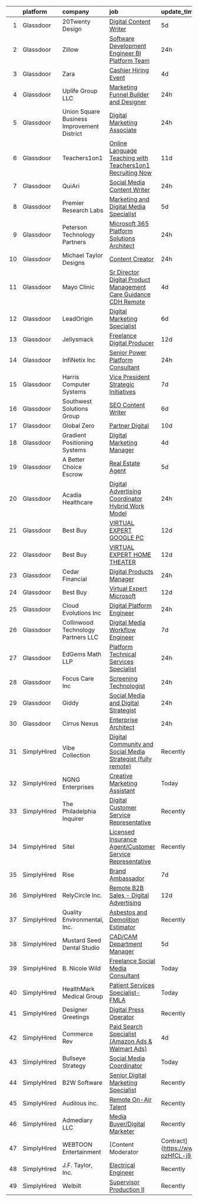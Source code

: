 

|    | platform    | company                                    | job                                                                                                                                                                                                                                                                                                                                                                                                                                                                                                                                                                                                                                                                                                                                                                                                                                                                                                                                                                                                                                                                                                                                                                                                                                                                                               | update_time   | location             |
|---:|:------------|:-------------------------------------------|:--------------------------------------------------------------------------------------------------------------------------------------------------------------------------------------------------------------------------------------------------------------------------------------------------------------------------------------------------------------------------------------------------------------------------------------------------------------------------------------------------------------------------------------------------------------------------------------------------------------------------------------------------------------------------------------------------------------------------------------------------------------------------------------------------------------------------------------------------------------------------------------------------------------------------------------------------------------------------------------------------------------------------------------------------------------------------------------------------------------------------------------------------------------------------------------------------------------------------------------------------------------------------------------------------|:--------------|:---------------------|
|  1 | Glassdoor   | 20Twenty Design                            | [Digital Content Writer](https://www.glassdoor.com/partner/jobListing.htm?pos=112&ao=1110586&s=58&guid=000001823949a655b9146e8c900dad52&src=GD_JOB_AD&t=SR&vt=w&ea=1&cs=1_902dc831&cb=1658818504958&jobListingId=1008017377189&cpc=E04C949A9101C6A2&jrtk=3-0-1g8skj9lcm6ph801-1g8skj9lq2ap0000-813b4cd8d5015abb--6NYlbfkN0DdLn5tXN_RiyJSiFodarGZFJKa8s6F6AK0THPBWp05MQAviCpm5lNz3MW63fDeOLJ8U8hXXAkt1ircXhGyDc37eKbw07Gpb3QsTMFNWHlA3yA9NtCaRo9uIVkZFStZ2hvTs_6Z178NAgW0WU133fc1MhABPOw4uy5INxUMyDC5a569Yb2kQxW1UGM_2lYra3u8sbItAv2w9F15oRS6a8mlFHxhn_axBQCrKgL512pyjgrsjr16W4tZmcDDKhvWkZivYGRbVYNKfRqflbBuGtttrDPiAwr6iOZZsSV8oRaHzOXPPaYzfMv4IYKIzEiOstE_nWQx6IqWxMize9AA_nNSbKV6CFdOxlyi64yAE5010TeotCfji6zv3yApmymZb2rx00y51_P7OZcH3Orb_IqZXcslBV41qvsapQ53TRBUrR8jdimfZ2YbcW2cUzYxSWGGnw46JnjFhGgh8-ZDmPewO2gYVPcrhY93ZptENflBdPVzkWuwRetjn0zA1h9qxtImvc__LUXJDQ%3D%3D)                                                                                                                                                                                                                                                                                                                                                                                                                     | 5d            | Saint Charles, IL    |
|  2 | Glassdoor   | Zillow                                     | [Software Development Engineer  BI Platform Team](https://www.glassdoor.com/partner/jobListing.htm?pos=116&ao=1110586&s=58&guid=000001823949a655b9146e8c900dad52&src=GD_JOB_AD&t=SR&vt=w&cs=1_cf9e7ecb&cb=1658818504959&jobListingId=1008029115943&cpc=4B86475FAF393599&jrtk=3-0-1g8skj9lcm6ph801-1g8skj9lq2ap0000-aa7839b48f9d97b2--6NYlbfkN0ANMurRYyPEXg08u6OamUd1Mvhk-zhFSGYIZgoJR86UvQ_x0FKK8TrZZD49G3rLjS8oTSIJilvjnagr9EGuCNC16KCbloh-W18fc3wc84qC4kdaq8Gx-nkRX1-6BFN_YR7N-NGn0ev6C_GUW5EYf2UlrdyN3vHrDpNleasLKbMlV3aRU_tDfDl35Fg7FVJnTTLkyl6AuX9Tyh0XsyTjBHhWF0-oVQ0anALeT6dAlhLuf_kQrNgROw_u14kkTKcg8wkxrVeYm2RkOef0lUM_dI6MhjSnA1xvNkZZXDNc1pWEHbrlwV409WDwu_8VCqUpN9LYBbxMNVbApg1RIYu6pwJXE25eH4n97vd9rj98YVD3wqlsiX0Yva_uVAXntCRcim1folCw3BChwY6wQqSqfBaaGrF55xjb4jy62xhttC6rWasx3ib9YnFZm08thsAg7DICsc4Ilu_jEes-IHQpJ1ybDXcjPCvrNQcXn86nZraG0tIKTJbtGRkhCwatL1BBgG6hRvaGrkfzyS0RzHSKllG3vhhCoIbLJ9RqJ6XoUQt2NKqXXCwCO6_tuFiXZO2lRCY4tVtpQflNRDNAU4tEdLuHO7VzdyOy7Iffc51JdjErM27ACzMlbKqvMJJwRuWdrk3AE3K9M-ZIeDHac3bntrpdixsp4tacLHGQ-OvyY_xBBkIMcPwnp0hE8evP63dgcg9T5dOc27UUJGNgcNDWrtiAw1g2wH8drYFKP0SVTc-3DghlBDRC60t4RuCDNQR1jT_35LooMQjxZLSTRJ5G2asgHDVKU8Gw9RwrVCyrdd4vTP5Pd8GbUsMA1bex0nBFmrVSj4OeRfhZBiZbhjmyOAB72P0cMq-8gEYLOWeET_trFMWg-uccjPQI5NSI7vZcOlpQtSAIIHFGuQ%3D%3D) | 24h           | Remote               |
|  3 | Glassdoor   | Zara                                       | [Cashier Hiring Event](https://www.glassdoor.com/partner/jobListing.htm?pos=128&ao=1110586&s=58&guid=000001823949a655b9146e8c900dad52&src=GD_JOB_AD&t=SR&vt=w&cs=1_fa77b7a4&cb=1658818504960&jobListingId=1008021174600&cpc=9214EBE9D90A538C&jrtk=3-0-1g8skj9lcm6ph801-1g8skj9lq2ap0000-35c2dbec2b3843db--6NYlbfkN0Btxs39KmTzjw_u_hUXcyTcLpNeUj18C2Nw5A7DCW0FWIDIpjSAJG27ELlWAPmByA5hda6Io-tiKSQJbQIUNeR7q3xhiZX_p6rVJx5vYHvB0MjQWN8UUkW0VMPNz59MM1JPBs_O__N856fyr_7QkR2j5RZkI_5eO526iTyQw_XSVLHVEPT1xLsluGWGdDRC8gUwo9vpfIgXwf0V46BH0oL7z6ra6feQ8IuOSS1QXnSpUtyYtxsq8zM9PdilYCudElQBeBwq1iaGZM6l8XfdafIfF3z5beptjkQv5FNI1PAKVsit4ZDjDSYzIuMDoWaydZ6hWaAItMvlmUqq34hPTY26MX-cVJ8NCzzKXi8y8y9O87K74mnB79L5QxL-STELHsKkbI8HqvJ4Jih8CZwBY9AW58XbrxCc04XFbmoRhng9AnnJseZPDKGRf9DJ1dfQvkos4wHf8Wx7k1M7jxqEYNDP3PqSInz733uc4KIceNPWazuKrksZgimVMv1gTzGwS3ZiJS70F5m_G3m6tl6UC5Xw2FJz110f1cdWmFr2QeeCJCdwxuIgRmPkkWuWPKTfLiX4jq5BOWns9RM_VdRfkQ2lIdNSeF8JxaICaOEAjLnTqdCh8-m99Hxu7_mPZfJZ35aQFfwhZR_6i6dnIj5MAMkmXwoemeX0Jjgqjyo5XIqJky4IByB6ZU3X2D4caKBlb-x2fLJP4LYubgOuF6uqpGnAql5eg1PnJmJp5wLeTx_I_8pv920pMreS)                                                                                                                                                                                        | 4d            | La Vergne, TN        |
|  4 | Glassdoor   | Uplife Group LLC                           | [Marketing Funnel Builder and Designer](https://www.glassdoor.com/partner/jobListing.htm?pos=103&ao=1110586&s=58&guid=000001823949a655b9146e8c900dad52&src=GD_JOB_AD&t=SR&vt=w&ea=1&cs=1_a2adc53a&cb=1658818504956&jobListingId=1008028577820&cpc=9E3121F390AE2874&jrtk=3-0-1g8skj9lcm6ph801-1g8skj9lq2ap0000-b0c35f19d9287749--6NYlbfkN0CbWiovo_cOBnk1QnqtJK8YMJcl1Dg5L2y3DqYknVBi0g4YnzB2WrbVFgRptwQh3AkY2RlSs44rzxPYHPQBLBxuEA5C9EpQknReQA8nFZljfsWCARHSTDeuR2j6YkRdkPAwKewltfXC4--0C4khm9G1QfQCQUvTk_Ti6u6RZkgYPc60Palw_lG3E6p9CiRctIZBFrpfXQSWy61PBObu3ZEc3kkmoKTQOR_fwIDPp0LQri_ZVvvPM33fHxSKhfNmP7GfHOl9KLhcpreqyPdPQg1n6wuLsvh_Dc0bGQ5kYzE9qPx0Wdc-X8o5s3oEBrtfcG0nTRbuYSR-jFjqNSRuUC0epOH8j_ISRR1xXMj8AwzBgRYVKqBASlAaYGqbNyevP6HZjXFok70WC6_1yovpcwLj74EhbIF7a_Y7SXulCdh_No4g1Uh64SrcRGU75gZcbyU7I7_PLfM5D4HHCkrrf85FbaemRAgZ00r5BqZGaUAoHPI6kOHR1A6C6qKthX2N67WYbhKoiLDddQ%3D%3D)                                                                                                                                                                                                                                                                                                                                                                                                      | 24h           | Remote               |
|  5 | Glassdoor   | Union Square Business Improvement District | [Digital Marketing Associate](https://www.glassdoor.com/partner/jobListing.htm?pos=117&ao=1110586&s=58&guid=000001823949a655b9146e8c900dad52&src=GD_JOB_AD&t=SR&vt=w&ea=1&cs=1_a0b83b84&cb=1658818504959&jobListingId=1008028714158&cpc=4050D81B60456B41&jrtk=3-0-1g8skj9lcm6ph801-1g8skj9lq2ap0000-da4b6dc286c4a948--6NYlbfkN0D0ZqxdZg2TwcIemQ4yr89eGinLCR7bn2QHXosobzuZIHndTq0DHpIGy8S2pTtPaX_rgQ0qv1ckFXSW1hil1A3lHaRNiXmXWUdKnqWmHA9BWVnuQwNOfKJEwbxkocS13pDSNCmHXVkRGkkPnqJMg75GHnPpirvYNS598M0PX-8wYszDVrr6AhWDwskoPdzgfwBdmxZ_BpNQGzmLyBS4BkHnymo_-OgRyFyoMEsafA9_4OUXzihER52vc96RUu06f-i_wGHpRn5UclfGVMCOZDyBNZlq-PtTuw6ZdnhZ8vfFSoK5mvJ5kXcXSvUFSIMrarCfem6d1qxaSVZIKLUK7ZG_rKotSDwNhY2McGRK74GZ444d_0Zz-c0SwUh00TkbMMtFYUjqKHCoE_KyQjpXq9oS7ZROB5XK7MLuJRqPTzeUD_SCCzKx4K4Ys0edL_2aexebzzfFdGUmN4SUQCaZOuVOH5Sq_vGMAsW9ECKdb0HXFjETbJSRcbb_Ofu7w7NRsNWlB8vMpC4ITg%3D%3D)                                                                                                                                                                                                                                                                                                                                                                                                                | 24h           | San Francisco, CA    |
|  6 | Glassdoor   | Teachers1on1                               | [Online Language Teaching with Teachers1on1    Recruiting Now](https://www.glassdoor.com/partner/jobListing.htm?pos=113&ao=1110586&s=58&guid=000001823949a655b9146e8c900dad52&src=GD_JOB_AD&t=SR&vt=w&ea=1&cs=1_d3a2a258&cb=1658818504958&jobListingId=1008005196702&cpc=6FC5BA77C9A4CD78&jrtk=3-0-1g8skj9lcm6ph801-1g8skj9lq2ap0000-9d691975898bdfa0--6NYlbfkN0Cp54voNQY1hmcvSFMEtEDASbG_gHrsI0NepZ1dbTooYWyA3t8O-rdgQt0OoJQ7TUah-sXCEYL4CKjXacU6cMxJmachImMaODBYs6FZpNvghkwdwx_SUN2YqGjyAZAj2_5OsmjlMc-biV_T5CUf3c5xLc4bAA3qAH1Sq6mqe-kjEV4iQzfhW9TNRuDp5yZfAkZw2LhDk-9_Q_vzuL05Y9hsms_eUIv-IlbZwsioY240vFRPLKaygbRdmkQeJKUybBnKukk8VqOQv6-2JzxggjhV4ZU-5m2_TMRiV3XdmvJYGl_sZSe_s1IhmMdYzyRS7A45mojS-mkX5zaXdxCxFXvvWcWNlTDLpREyiVCpGRvkVmgK0xII6yzmWZx8nZ220UZ7WhvxEWbpo7_dyEfv2GXCgsRK0Jhr3YpmpEbuoJQk1Owief6xrOi8UcSoJBFol4Vn8b1g_bCPIwzn9XCifNNrhzfTsrrG72ZiSryL1kcUUkX9n2qJKoRdb0pQZg_Gp9UIVpGkj3Kn7M3NdPlPZrRqLxcf4xgiGrHIeEMSHPyxkQ%3D%3D)                                                                                                                                                                                                                                                                                                                                               | 11d           | Remote               |
|  7 | Glassdoor   | QuiAri                                     | [Social Media   Content Writer](https://www.glassdoor.com/partner/jobListing.htm?pos=122&ao=1110586&s=58&guid=000001823949a655b9146e8c900dad52&src=GD_JOB_AD&t=SR&vt=w&ea=1&cs=1_9c0e3fc1&cb=1658818504960&jobListingId=1008027961762&cpc=7E69D0A57279CD4B&jrtk=3-0-1g8skj9lcm6ph801-1g8skj9lq2ap0000-c39503fdb27009fb--6NYlbfkN0DsBOlmEAMqZtav1V1WKZO3RUElpafjggtWvxyDQ3xFSifppBEtoJtmLDU07vkJ45DeiTE0bUdPLYYZFgM4zVG8nWE0p8ud43ujL0GhQqaeRpNUwP3kJ2euJod703P6bMclv5asbKzcJ693xQ-PGaMHMDxTLWyNrRY8qDwIAedviQEfimdGuEcLykEk5HLEjgApxR9wbiNyPmiqZnyyzjctbhovpNr9VOF92TY_BSugB0cgJX-GfF-d76AeEf5ef7gVkGycRYsHp_fKVsb7XJZ4ZFYrYZk0GCxnN-bNwbC6q2HxBgq1_j2zLhBzbiCUVtPgrz4C1tpf3cJkgMl8qOZMAzfLG-Kok4n7mGCY3yk-9ymemk0YubafroZ4ZCi7yKg42zOMn6o1e3jthsQcm1EMvZHrYHStr6OmTg1USRYjjS5MXwxOphXvvVr09HXpLFz_qz8Q8RfUsQhon5i5houEV5fHfNYLDd41jFYJ2UdnS8nmhB9FBB6srXpyRMWGs1VTm4cj4ShiAg%3D%3D)                                                                                                                                                                                                                                                                                                                                                                                                              | 24h           | Brandon, FL          |
|  8 | Glassdoor   | Premier Research Labs                      | [Marketing and Digital Media Specialist](https://www.glassdoor.com/partner/jobListing.htm?pos=106&ao=1110586&s=58&guid=000001823949a655b9146e8c900dad52&src=GD_JOB_AD&t=SR&vt=w&cs=1_31a2baed&cb=1658818504956&jobListingId=1008017460599&cpc=214153447B1391FC&jrtk=3-0-1g8skj9lcm6ph801-1g8skj9lq2ap0000-2e9b4b221dcae9de--6NYlbfkN0D8xGH_UxYqVAmqCTtO4umaWVpHqxlCI3ORUIuPXpUIiCMVsrA0Jb0KeZnmWsQY4-8K-obYDKceSdkcUGlyQb4gOR6cxpyt_adQVqr2HjgVIIHs9pXIO3UQU0TspRKXMG5L0lcT_O-VYImYG4qdGpzGljP0yaB12v1mlVfHfYMRus9yG-CSZZLz8ZXcjKmEHu8QAA-Xa_EuYcK9VhsomBHx3mNvsCgY69eaCRfDQicmwNlr_REYGCRXic4HlSquv1VsX8TKCPFlxmZj9xPKdG-XoRV_0atLAQAdH8t7KrJ1yfO2di5DFAUiKRwYx1cCrT_d8ulGa_vIxQ_0nJKO9mOFheTyb0hUdguCI_wiLnflJPKdLEA1WLYC3mh1bB2dP0Sg7VI4pt4SytaGsjgJdSBmp0ZRLGgv0TCOb3c-6yfhBWRw31dhkQQ6pKjBqTUpeqabYclE29yCudu6FGYvZ3HW)                                                                                                                                                                                                                                                                                                                                                                                                                                                                      | 5d            | Austin, TX           |
|  9 | Glassdoor   | Peterson Technology Partners               | [Microsoft 365 Platform Solutions Architect](https://www.glassdoor.com/partner/jobListing.htm?pos=109&ao=1110586&s=58&guid=000001823949a655b9146e8c900dad52&src=GD_JOB_AD&t=SR&vt=w&ea=1&cs=1_e52ecd66&cb=1658818504957&jobListingId=1008028376696&cpc=A7B4A44948C4CC92&jrtk=3-0-1g8skj9lcm6ph801-1g8skj9lq2ap0000-387f3db2a4c4e56e--6NYlbfkN0AgtsfPTMZ7iDcp1X4T-0K4CYWuscf9rvuaH0n-fMkMyKnr7WxHRcz12wTe7OJE2CP9b_NdujnIi4nmbi9a_QjZqElA-vFXnl_c4GuBH7aCtkUQJUNtY4LWY2JNEwz4NPduswHLksMz6443vvTsF9JzKDJ_NkJ0cu0_Q4A2QXTFsSsARsnnDaYt9ctHFQDhlaTAohkD1qva6BJbW8-35wqWCM5OiwbW9sQmhWmlHe0K7I_2oScgU6_zEsHxas2x6XYVyLP1fjWeK0eRCrDwWakYcH9XTu9PF9kI5h9zfOQ8G1CC1Q7wCXKadH4vZE_wyS_fprhmFPaAYARnqUFoQL_RIrIZ2HI79SNXWa63VzLEh6z8yUpre_OYUp9ucnvVtX3drAbMMXQjIuNwYMf-GMJD4BBOfvfJeqBTlmWhgsZ-yD9HwGjGdzeuhHI_YZcNt_AWkPzS67qELUIzYHQe4ejr7_16uEqFykTGFGIsBmMF5tAQ0jwrh7QXNPk0mx7CW2QugaXG167zUSMKFSkAEBuZTAjlQgvHzYI%3D)                                                                                                                                                                                                                                                                                                                                                                               | 24h           | Chicago, IL          |
| 10 | Glassdoor   | Michael Taylor Designs                     | [Content Creator](https://www.glassdoor.com/partner/jobListing.htm?pos=123&ao=1110586&s=58&guid=000001823949a655b9146e8c900dad52&src=GD_JOB_AD&t=SR&vt=w&ea=1&cs=1_23bc9ed7&cb=1658818504960&jobListingId=1008028914915&cpc=BA15C3E50D27FFE8&jrtk=3-0-1g8skj9lcm6ph801-1g8skj9lq2ap0000-dbab895dd1b5368f--6NYlbfkN0DzaDHVbxJ-LJZej0v9fk4K-FwNocoxjQ_zxp68kPBvcgR9UG8IK_m_FmDPIzmMElobI5a-FGpEErBVfne9EvItPZ7V6vGYvxlFeaYYPQZmpzoYTogSYdn7sog2wc-JTHFrwtJvJJ9ZghEWHI1DV_4jh3pYO44NUbJi3mRCtJBE4eNemVxvtdGG8mVg8tinA3X2OHNTt28ZCQPh8MEdKlXTZ1kNojY3xbKN7Th114wU32vXXUBC2V54yxUGFjxaxlY-F_COKtKvFluYdkgYjItWvYs6FkDnQ7yPXTIBAhn5GYxT9yTSenV-vxQbmepCvtenNIR6fj4K0nn9dt31vgjySgUdsqy2uwni7_izbwR-qfQ8nZc0IdKCzSaA0H7meebbO2qrHGu8o1JcrX2m-vPuh3JqRyb_oh0d4ns02jv0fyz2ogoENpw6B_AfdreeqWlR-bQ4TXkBW8xIib1eO7GlrN-Xthcj4d54OCw_qk8hzrdy7qYm5VhUBvjgdjFfEYs%3D)                                                                                                                                                                                                                                                                                                                                                                                                                                          | 24h           | Paramount, CA        |
| 11 | Glassdoor   | Mayo Clinic                                | [Sr  Director   Digital Product Management   Care Guidance  CDH  Remote](https://www.glassdoor.com/partner/jobListing.htm?pos=118&ao=1110586&s=58&guid=000001823949a655b9146e8c900dad52&src=GD_JOB_AD&t=SR&vt=w&cs=1_679920d1&cb=1658818504959&jobListingId=1008020999905&cpc=8AC01DCC8FF2DC38&jrtk=3-0-1g8skj9lcm6ph801-1g8skj9lq2ap0000-7d4c8903ef116e3a--6NYlbfkN0DAEceP-M7Shj5_gfKRzkCBllP1lnjH5WM5gyIsLK1tG5I7LeeaiVBc2NmkugE2pFBdaow8HVQQiXHxvs3_KPw35-jivaEvKTNPDEJw770GeWVD4MKpWF7DjxT2-SePiZqZ8ZdUBJzyLan17vFk14Q9TrtirlCTTgtn8kTVAZQJeCdjjrIgMINZwIPoIZhLzsCixX9ojaYY31GRCqs8_3TNxHtc7FiWc-Hi2dGP_g1x6D6pNz4qR7uOAmY0JKkA-kErn2CPUp2A0ujPt95BENQptwj-GttwMlDZTHIGZmWxrsSDIBwAHcRayH1bBhbDal1HHPdYEpYhCv2FWwNZ3Q7olngNDIopmhTnNgb71H4x2GkVGuljIkvFJI2aR2EkenbxQPOaiKaNA5dDWO3wNiSdW89JZ5O8Xwx1f4W4wEpzpOFNyTKs9W6WNGzNl7Uw85Q%3D)                                                                                                                                                                                                                                                                                                                                                                                                                                                        | 4d            | Rochester, MN        |
| 12 | Glassdoor   | LeadOrigin                                 | [Digital Marketing Specialist](https://www.glassdoor.com/partner/jobListing.htm?pos=107&ao=1110586&s=58&guid=000001823949a655b9146e8c900dad52&src=GD_JOB_AD&t=SR&vt=w&ea=1&cs=1_2b7d3c6c&cb=1658818504957&jobListingId=1008015137741&cpc=EE7F0D06914A6BE7&jrtk=3-0-1g8skj9lcm6ph801-1g8skj9lq2ap0000-3ff9889647e8b9c2--6NYlbfkN0BTT1lo8Jwdy_hu5PBsWOg-OgEs4ry3bvHurgSPaoaOHMrQ5kC19dgYzVgNVd0j9Uph76krgt0Jbb8cIBZ9sJEzGII5NVollOg4nZ4ZI2QpRgl7XEjqUH7AM57feQmtEPTICaVg8zUMDwz0cRONfNOlk6HPUh0uJB-Sf8rZYOBE72u-Q3DdMpK1KgI6ZoCRcmGaNfHbZ9q-iJvL8Rr4Tb4Wuo9zWLQyTJIHEghjls85j9B_8YyxiOvxWdFLxCJ4B6xgrNzVhDiEWjRpgWIN_CwYfhHIWndnEWJGiBvd4U9wq4mlGnXNhcL2OUDDrou-aoju_ZqWa49tWhtjK5T7exDMfXQfV1k25mXczt3auCjiRg5K_gyuleVjvfbgAFZdqBBEFk0tV9wfI-GcMMBjMG-PwgUKnXYAJ65v7NgrvTz0JEwmZNRVa3HwlQ8FuBnCQDwjcVbginneqAoTC7kKgm860WRUhWvmAfEIh3eXXjRVR7phlC_YTX5wThznUjSckgCMozU-l1IVTg%3D%3D)                                                                                                                                                                                                                                                                                                                                                                                                               | 6d            | Houston, TX          |
| 13 | Glassdoor   | Jellysmack                                 | [Freelance Digital Producer](https://www.glassdoor.com/partner/jobListing.htm?pos=125&ao=1110586&s=58&guid=000001823949a655b9146e8c900dad52&src=GD_JOB_AD&t=SR&vt=w&ea=1&cs=1_2d622dd9&cb=1658818504960&jobListingId=1008003840046&cpc=9FE5D8D7282D4400&jrtk=3-0-1g8skj9lcm6ph801-1g8skj9lq2ap0000-ae962353e378b22c--6NYlbfkN0B8n3TtewkfrSQLVLmaULFw4rMrE_6oulIovBP1IlqVzo9q5ZR5jXqYu5pdhdmHs9IO16L1skecex-xIi00P-QokFbOAqjZMxR1zvd9E9BvfVsF5khaFAvR45o4O5IDdLSm6Be8oErFOztb5agmJtEaJblQR0dT0Y6ZiNWORvvjkVpdgmXAtq2mmNNYjHPrl9jt9NaDX47tqA_TCF0XSVP-Yz0t9mfLNa508G2waflTzMyK0tjGRQtmzMBtF-w_R5tSUYGOPkKIYXWG6hFltFj0IyPdJTQfiZI_tt_U_vkxowT9kFN4UNM4s1OrTOqrnMRgjQgkYL4zYgHKqe6K4pTqEbVBBMKSh7z26tvejc4MR7Crjcms4qiMMigwTaOmsSU2swa4hgtf0hHT5uP7Pqjg_fYTIMMrgt8kSgL5zoZFMYgZ_qz5gJVTZL0d30UrT17J69bp7-kdGFVoR_GLozuVchM_Mu0rbCiFELUE8wt-9g%3D%3D)                                                                                                                                                                                                                                                                                                                                                                                                                                                 | 12d           | Los Angeles, CA      |
| 14 | Glassdoor   | InfiNetix  Inc                             | [Senior Power Platform Consultant](https://www.glassdoor.com/partner/jobListing.htm?pos=108&ao=1110586&s=58&guid=000001823949a655b9146e8c900dad52&src=GD_JOB_AD&t=SR&vt=w&ea=1&cs=1_a803c4bd&cb=1658818504957&jobListingId=1008028453513&cpc=786328B4A40DC555&jrtk=3-0-1g8skj9lcm6ph801-1g8skj9lq2ap0000-08cded031783cd1a--6NYlbfkN0CB1tmP7rfbaHtYFmPjg1Xv8BJr6DUbyz0HQmM4H563AlwRaaZ8jklwoSUIFLGK_XKSbI7tYlkiKgSpzNY58hRGMP0K26L0pI_jxhe5zRcwgPClVe1RTh8niGJIjcQj_djvj2Uk8KWA9raNxk6a9GT5y61Bb0ykz55QEqGyg0YjGV50Fi-ZshstWEJAl5QKyOlaj22bk8eJQlSi9E_moyD1nbhunGjtC8zFQqgzdq5raVC00qfhVOglL0gfscIe5yU6_muEfdI0NxK9_J54BKKBY_5feQqIdyAWAUWv8ZGwTXTw5EahFaxzC02xpyryBE5zdMVp_Gu3vxqEp4NOyCS3JRhk57y0Um6BxLAoAm10NZuMk_DTnF25YRg2gF_VK4qPmSlvnnomcjCWaPkKZBs9B2KX_amDhZwlInoVWVgVnBs2_Como7VgFZ0PCuhIkDtEudsJH60vd1PLg6CchgY1eGcBB5QoAPPxMemjswxfW9NHH8xBtpfQBhpW0XCt7KzZ718C462LyA%3D%3D)                                                                                                                                                                                                                                                                                                                                                                                                           | 24h           | Remote               |
| 15 | Glassdoor   | Harris Computer Systems                    | [Vice President  Strategic Initiatives](https://www.glassdoor.com/partner/jobListing.htm?pos=127&ao=1110586&s=58&guid=000001823949a655b9146e8c900dad52&src=GD_JOB_AD&t=SR&vt=w&cs=1_b6f694ba&cb=1658818504960&jobListingId=1008011844347&cpc=853DEF62E69EE75B&jrtk=3-0-1g8skj9lcm6ph801-1g8skj9lq2ap0000-b5f5ff01981f1c2c--6NYlbfkN0ABGFc2BqpsDO18QcIal-P8isxvnk46K7l3jdSXbRK7Sd-Vc8CBf3Xn40_KxyE9ufmx-egaTHMvPcXV6eZHGkns8EqPH3hjmfjQSsBGH1HqxM7PNSgOcWQ6c__Y1i5l5DXzT-URG25pHyKXi4dcA1Wf2ol2f9yeYvhya3tLwR2aBkNzVErFHEhfddMT0OI8gHGnhMIWc1-IRNWBNrhfaFBWpMgMeAEEXg8jW2S6jzKaDh-gV1YuU82dK0GRmBTnATdhAb4ifLxPQ6FGwue0NRuzDo6pJugILu8AV1kIu24K4090r-WMC7tPQJKHucpidMt4T_ab0DIpyN_uAuynTkGofWWhZ4BQz3kBtdlqGHBNhb2jTrFhsCwgpZ09pFepaQ8RcTsEbUpMQKw5Hma0_tvcA1anb-GC6vQP0-ljSyf20qaL2ddwl_mB2NhBmmlwBFo5m1tTDipZSwrdDW5X_qmTVZ4mc7GFXOIGWqDcp18TpqsyRqOCmvtK1lLY2Lj7qj3KS5zwnZpuIogfKBIUZzkndO1SmaNNY_-48PrY98nTPMyxUUUeHcbtWaz54AJFhVQedj0GDm30EC4Z7OexrGM4yp0VF4Oq838%3D)                                                                                                                                                                                                                                                                                                                         | 7d            | Remote               |
| 16 | Glassdoor   | Southwest Solutions Group                  | [SEO Content Writer](https://www.glassdoor.com/partner/jobListing.htm?pos=121&ao=1110586&s=58&guid=000001823949a655b9146e8c900dad52&src=GD_JOB_AD&t=SR&vt=w&ea=1&cs=1_e857edbc&cb=1658818504960&jobListingId=1008014409577&cpc=87034903B3AB482B&jrtk=3-0-1g8skj9lcm6ph801-1g8skj9lq2ap0000-717025cc098ae7ac--6NYlbfkN0CCBFluiA83yDzh06mJc-GyDogxpmXPGUBD0X3xZg25RJXetdIHVBT8VBmDxqx96ugEddhMNnw3JPpTj-3vknQPhJLBwnrG1aLiz5Uyy9XzopXgtiaPuXtdKJsWCTWwDL9I3TJGe6icZO50OATyCvRCWp_f4sP6KX3DP2JLOzndzR-x1_wp6AGNdEyF3g_NnqGwXSGA9kW8ryUsDOSzjkZJWNLscibuHnWCOOX-gU_xRoHJGFnx2Iqa_so-cIFdF3b3PtKvdMPS1i7-i0QgIgAk2_enoB59VPwHBSpVg6VSjNbtuyqWWAzR7yyhACnnhgDvmCNSoSVRLlEiBnymHFwrH2SIV0d_5GE1nYTPPxg-Qk4pP7qD3OMtw6tXBesX1C2EufEJV-Jx_Hjl1VnP4lxz1meK12gJ5ccYiUw0ZzAAU2T2btxsBobqdZvIllelX3P2y2JOAZd8ay3Ao1qPYvZwIVI5hzi02wGIocM309MD8ZiGBWycgdsX6g5fXpUJRKrqojWc7QM93g%3D%3D)                                                                                                                                                                                                                                                                                                                                                                                                                         | 6d            | Lewisville, TX       |
| 17 | Glassdoor   | Global Zero                                | [Partner  Digital](https://www.glassdoor.com/partner/jobListing.htm?pos=115&ao=1110586&s=58&guid=000001823949a655b9146e8c900dad52&src=GD_JOB_AD&t=SR&vt=w&ea=1&cs=1_0a9f85c9&cb=1658818504959&jobListingId=1008008395019&cpc=44CD5376B8534B8F&jrtk=3-0-1g8skj9lcm6ph801-1g8skj9lq2ap0000-e6b45861bb4133f3--6NYlbfkN0DehRHyDblLCuCrMSeX7_nzd9fRBVNdZzCABRIai5ML0d4fKtcVU-aBETAnTMocVn805xa0h4kwMKj_AbacgNWfVAAwROG7xt29NWouxeruHJWpCPQG2R8JzxI-42G5ApyIi7Iamsle4KDzUwXOx-a0118uUaekgZWEWLKQHH8AaeYhEHwfV2DnTD4VNKqDkwfMn0AVIMn7YqMNsvuSJgXZ80PLsGYt0Tx4V94lmnc34lFZJecdFxghbZotMtbzY5els-iaXrEfcsG4w4YA6Bcbf7NzXPRjhj2nQiqpsuVmY0N_JXcGJO8w0w-lsQj-oe4Fi0C3XZ7OUsi6-ybEurxe9lWI-KWQPwqMwU7nXhuEt-z9mEVWdbFQD_LxJKlIfjrw69oa2It9jIT2O_l_YsnBIyWm774AyjKKPJl7iYFebiMTIENhBGTbiHJROVrxiD7qWhciLdIg0Fsq9zf6rM-2vZE9Ox1d0MTd4Qv1CXKFlwSsqoXJgwiS)                                                                                                                                                                                                                                                                                                                                                                                                                                                       | 10d           | Remote               |
| 18 | Glassdoor   | Gradient Positioning Systems               | [Digital Marketing Manager](https://www.glassdoor.com/partner/jobListing.htm?pos=130&ao=1110586&s=58&guid=000001823949a655b9146e8c900dad52&src=GD_JOB_AD&t=SR&vt=w&ea=1&cs=1_35e41759&cb=1658818504960&jobListingId=1008020309719&cpc=FF950A86FEA5DF54&jrtk=3-0-1g8skj9lcm6ph801-1g8skj9lq2ap0000-05268a343f81843b--6NYlbfkN0CCkYAAZ6YgpOsOuFy02oj9S2i_OIp40Q0TGiw-QGVZKU5JDQpQjiON7Kl191JPVlfZjtvHmnqXGoPR0YAmWRAxSeNEx5usVktF-HreVKgIyk4iZLlVPa7ZoDjrPtKnZ8Lg1tP5wRhJdgKApkPotZNymsRAnID5C8p0EA68xyaEb396Mh66kZqj38up1xViUx0tKztBF7w0DoN18psgqSLFl6PXsTbSuUTqgGhKaWU_5S2eRTUu0CbyqZUNU1GL8FlNDN9RZ18aD0y1SUNge4cCYeQglUpXd15BB_ucJpY6PxsKXC9qZWRjC0tgrijSEPR5p7943_8JCPE3-wq3YRIDvWTJYXPjmLpouOd_IPQfcBt-NJUjwyLdQq2R_7-6sXVNmlfehReFoVP5LmVZEPDfN7Rhf2Vyf2qNasQqRAJj4Znh1mu9XsmhyU_iVQxfWJEMOO1EXfzqynYRxfyV0odTsLhgHy6c5QdQQrw5lFyNa1-H_NDSf0mAEVnEL8nPNrbsPeoTME3ivA%3D%3D)                                                                                                                                                                                                                                                                                                                                                                                                                  | 4d            | Arden Hills, MN      |
| 19 | Glassdoor   | A Better Choice Escrow                     | [Real Estate Agent](https://www.glassdoor.com/partner/jobListing.htm?pos=114&ao=1110586&s=58&guid=000001823949a655b9146e8c900dad52&src=GD_JOB_AD&t=SR&vt=w&ea=1&cs=1_351a55da&cb=1658818504959&jobListingId=1008017991023&cpc=8C48BB2340EE80D8&jrtk=3-0-1g8skj9lcm6ph801-1g8skj9lq2ap0000-8fe1947c414a7007--6NYlbfkN0CzcDFs8cjNZITHzPaspPYUdxCTppyanGLeq-qEeiOFHyq_4nHmCFgtW-FmhStkLx6-gxkNw1sBsEiuHCmMRrqFPgUFw2ffL_mI09E-HsQccmsy4EuxbqpuU_z49ZP34iEUeWXgaZFh3z94fW6eV0InaaeKg7hTxrZEx_siTh4ueYrdyiMEY6ltDoqYpVs7z1HfFOsrslkrZNw5vzh777iIbFYDbRwi8oamUqfUBuz1nIutqbELinI3jYD2N6iD5ZPOCmz6sh_vkhp6Bw3i3Fclg4KmNsn2xY2eaWwTIH7aU4NA1es2QnUwKLAIlA2j3XhPCAZlnPsXUfrlxPuihxVr4mdMjJIrLqvwra6OH3dlaAnaT3IbTRvaA5qMy8iCq3U1Ns9HtxQOfalhQ2D8Zp4IFfhQPpBnaDYQP0_FR4k4YpxmtDHEha5w64eF3Rs-ONUWy36GvIrA2suOTtGXDRmWFFehKBQ8mA9WW7uwKQiCfuHoaSubPbvLg4bXzuaqphI%3D)                                                                                                                                                                                                                                                                                                                                                                                                                                        | 5d            | Downey, CA           |
| 20 | Glassdoor   | Acadia Healthcare                          | [Digital Advertising Coordinator  Hybrid Work Model ](https://www.glassdoor.com/partner/jobListing.htm?pos=105&ao=1110586&s=58&guid=000001823949a655b9146e8c900dad52&src=GD_JOB_AD&t=SR&vt=w&ea=1&cs=1_721d0152&cb=1658818504956&jobListingId=1008028536950&cpc=292986E5893862A2&jrtk=3-0-1g8skj9lcm6ph801-1g8skj9lq2ap0000-a9236779848956db--6NYlbfkN0Ajl54GiLdSeuq-pl907kNOoi5z9KEv4FBd7Div3_C5pBOv3Sr6Fh2zl9HyNivJiPY1J6EOmYUktyT8M-9j2J4zaQ59k_Pu_FtGlzPEi8M8RcEJxLP56J-7_javOxTZ9-u0Y0l6jy-WwWYbd2YcUXct28dLcqoGYqd2LZyKk2M8oZVskfDULf7nOQlP-InUZSYtYzerFLl1cRVkkb-V0syfOfrFpF8ollgSv4Rh2J2YdwSyhR5cMkRZnayMAU5FF-CG-2gKK0BykIG_Ok_qZ6-qq5yZJd1kzdRFRg2nTiLoYXCj1mmH5lHOHw5vH4XsHtNE0bnI2RiJSVc5XtmHqtD0weM3BkUeEKI56wtQERZLm0FPm81UzFuhXRvzESzrf7y4QYriudwCNR8_E5pM-0mnfz_FrbtyfJ2ZiBEYBDlJqgsL7dWesBXPM9Yq-gu_HZyk4VUPC0w72tKAbwfyu2isHRHqXAQ_zWQsmJ9zWYSaOV1yBp--a_0sZJFJQjTcL_0o8VJ_cKopBQ%3D%3D)                                                                                                                                                                                                                                                                                                                                                                                        | 24h           | Franklin, TN         |
| 21 | Glassdoor   | Best Buy                                   | [VIRTUAL EXPERT  GOOGLE PC](https://www.glassdoor.com/partner/jobListing.htm?pos=126&ao=1110586&s=58&guid=000001823949a655b9146e8c900dad52&src=GD_JOB_AD&t=SR&vt=w&cs=1_3e6e1fa6&cb=1658818504960&jobListingId=1008003174372&cpc=F929909D2225707A&jrtk=3-0-1g8skj9lcm6ph801-1g8skj9lq2ap0000-74968f3f9553d333--6NYlbfkN0A3euUoOlcFOg58Q6nmuUh0Lnp17JpRiT8Tdiqcy7-gI9uE1twFKLcgfQN1HXbWEZTEBNjOcT0dPzv-v8GOMPVyGvnF4l2ju3QxYRvZAOu5TK7LZJpa0sEL5R6TlJDSI2tYOEh2Xd-yvAz1CkWeS8JMKbpWPER8lin3H-77HjlY0JLF2tLu6T2dWpnI2nEdb3h6LuoiOn5gsdHi1RFIQOn5jD-wKUWC0HmOMkN5R5qdkmPw9m0zLgBj9LQV-eybopdeEJd39do_tnoUGk3jNsxGja8MGQ-slslVLIEfBVzF7nr59qV9A3t-Xmwhdugj9e202HwyPq4mSdu6DxdQEQ--ecTT9UncUAjAqV4jKfTVdTO2OkXCdieDu5c6p8aCLfVj6D50H9PLXasgAfROT6BRGr95aHI8YEjh0Ju3pjZERJ9Yl_eDlFfzVPcTfICscwc4A-PMwK-E4-lDeOjGKMybbjgG8Y_VFETJIL65sWxY8cgC5UpLQgNKjBDzhlIy3_Y%3D)                                                                                                                                                                                                                                                                                                                                                                                                                                     | 12d           | Bloomington, MN      |
| 22 | Glassdoor   | Best Buy                                   | [VIRTUAL EXPERT  HOME THEATER](https://www.glassdoor.com/partner/jobListing.htm?pos=119&ao=1110586&s=58&guid=000001823949a655b9146e8c900dad52&src=GD_JOB_AD&t=SR&vt=w&cs=1_eb8fb5b4&cb=1658818504959&jobListingId=1008002779226&cpc=C466624457DD16FC&jrtk=3-0-1g8skj9lcm6ph801-1g8skj9lq2ap0000-d2a61cc72f37f8d3--6NYlbfkN0A3euUoOlcFOg58Q6nmuUh0Lnp17JpRiT8Tdiqcy7-gI9uE1twFKLcgFei9ga37lp_nqqsW0f3IgejXtcMhsgoBIZ3tBli2zU_MlpjVBgDLUp-BaYySt4DWzxHLj9sDKBJa4vErSsMqZWZ0erjx0Gpbv4zlz2byuqDHU-4m9k1GydkoLBfSeZQzhSWcL7A8K5NGUWXuRnJFgBz46L538aodXwnKsjngpkflUkgogs9BIbFcrQblj3BRlzz-sg9Bi8Oe73ZKULr07iQ_vWCnsDy-b99K0Rpj8eV7PqflSOCwceCPPpyO-6W57ezmhWChoBDYfCWi89ZNJ3ixbhnmmZfjtPNHkZlCfQeWSGVhF-3VzEWjI3LkGu99dzWrUm437bN5vc_OIlwrHgMFQsGkB1CZ2zC94nxMjMUsuLtRtmegyyZrnem-RY2t0Bmdu_3s6onkF46StPiv7CV0gHe4IBIsnP-ZvFtDy3AAN9ZkmnS12pyQ1HlQ8-GKed52BPLao5U%3D)                                                                                                                                                                                                                                                                                                                                                                                                                                  | 12d           | Bloomington, MN      |
| 23 | Glassdoor   | Cedar Financial                            | [Digital Products Manager](https://www.glassdoor.com/partner/jobListing.htm?pos=110&ao=1110586&s=58&guid=000001823949a655b9146e8c900dad52&src=GD_JOB_AD&t=SR&vt=w&ea=1&cs=1_c8d5b6e5&cb=1658818504958&jobListingId=1008028211432&cpc=8507CEB59E1C6AFB&jrtk=3-0-1g8skj9lcm6ph801-1g8skj9lq2ap0000-e99f7730e3754a1c--6NYlbfkN0Bmkr--w2Pn_cP_x_Un7xPFhx-AhFWN0cLWVViZki6X7YhoWP1B5hHFNE17Y34BDVdjWDrccaoWO1L3RTL3FEUZeibsSUxGp3zvzqagsjK7_yU7gAqZ7Y3sjM24RWmV2r5nFeB38lyeBhDleNctgKF6EL5ZDCHXXkPqyXj19BpILJ8uY5rl76RSnEZV-LSQvxqwHiTzQFcD7uaUOTQcmVAz797W9_VjFVd8RhYzgbei-H-4aHgRxThkAsgm46touURpL-0GQUXg2TbjtI8G66Yju2NR_26EmShsQLS6uUx9ZfCkcXnVVr_Vmjv1SKR-2hyu92MrbpDZa6Q7xcvvNUZTg0yKNEvMlQ5vhgJuKwyxs9R15cAVWaNhsvpo6sAOQuQE4zNDTcaOmLbPsGi7ZHMC6hCA4CnidJW-bfdN5iVwg-0bDSbczN8peTJULLAQ3hJFerS7WJpfL0W-Ac3XT8mpeqlpgEc8Z1Y6R2vvcyrkW9Iyt5lElWSlKIokXke3sRmApUSh60lsBw%3D%3D)                                                                                                                                                                                                                                                                                                                                                                                                                   | 24h           | Remote               |
| 24 | Glassdoor   | Best Buy                                   | [Virtual Expert  Microsoft](https://www.glassdoor.com/partner/jobListing.htm?pos=104&ao=1110586&s=58&guid=000001823949a655b9146e8c900dad52&src=GD_JOB_AD&t=SR&vt=w&cs=1_d9bb4fa3&cb=1658818504955&jobListingId=1008002779231&cpc=09C5B351A2DABA2F&jrtk=3-0-1g8skj9lcm6ph801-1g8skj9lq2ap0000-22deb34ca3c5dee4--6NYlbfkN0A3euUoOlcFOg58Q6nmuUh0Lnp17JpRiT8Tdiqcy7-gI9uE1twFKLcgkHNF_W4BAoyTMm5J7s03ywYSc5dcpMPK0LKkI4zeXl9-wro2dd9oyvWf3uaTRObB0gJGQCtuuqBChvhb5i7p4XA5TwLyBOdE7M8nCVMo2b0QMVxcOfblDH_nXzcOMUdqzWpf722psiH1EJg8VyoLfkEabs23kyGejjMij5Imk_Jjvx-j-m-CKr9yF4ABimR03hHKb7Eh6ckpdqlzvN8Dt_dKjZjbui1elfIkhfjTBbi4DOGXZU4eJ3x43XmZjPLBtYKrrA6qMBJ4VM911b9IqKsvf4_FfRrdM_yYwLupxXKsONqZZQXvwzx0nd5mi4KmU9B-nZ4TpYOU9V2WP5KRzpiD6cQIYliNu0Ig0pZPfChLoGLxQ9PLqAdQpGR6n4MSuNxYI1tXeChxDbSkdKiarad-151q8KFvbMq1o0wFnt6vN5fvfqPWPOYWz7kBTr9azR-Yqy6Egzs%3D)                                                                                                                                                                                                                                                                                                                                                                                                                                     | 12d           | Bloomington, MN      |
| 25 | Glassdoor   | Cloud Evolutions Inc                       | [Digital Platform Engineer](https://www.glassdoor.com/partner/jobListing.htm?pos=102&ao=1110586&s=58&guid=000001823949a655b9146e8c900dad52&src=GD_JOB_AD&t=SR&vt=w&ea=1&cs=1_6692a13e&cb=1658818504955&jobListingId=1008028054682&cpc=64DC0C913FDBAADD&jrtk=3-0-1g8skj9lcm6ph801-1g8skj9lq2ap0000-fffd6d38c3ff9df3--6NYlbfkN0Cd5ZvLdai7cR0fypH5_WiGezUQesq24dbKuF0ly35ya7YYQMwgvinBh7kEBX9G034XBimEZbaOl0DpQiJJtC2Lg9hqP1oU3YrqKtEkLqrZ_bTmhXup_64q9ByzvMoBwtvtomZA9J4V5_dWwbAoL59epI5ys8-H3cXWkq0UiRacScMw9_DClXOO6qff6kEaCKgOi8LJrbDAT83d1B5KNzm4e28q2GaJ7MuQM3DKDrD5rryejtw-7LEt1qxwfZ4wMRDl7sAcgJyh1OvLTKqBxLQZMFsrtTNR922J6Fn-_oVGyDi1opb7PnEmSx4W9PmdrQr1Y8_tQtxdwQVuW-gzwpGLK01tfAdLrYuTtDAT5uUjpRYabTxf92psIPlherxYrcV0OSzjXwUp9OX0riS3rfuAEgabxW97YXo_mK2bSNTd5U6D3ye_dE-yqmI4ZcNrQ5Q8ADbPfup1AaPtt8ML5H6XHUkYatjbXyIm4LoZNNDqprs3HULDgBFQKaPjMSxpMDIyUL1ygJ_S7Q%3D%3D)                                                                                                                                                                                                                                                                                                                                                                                                                  | 24h           | Remote               |
| 26 | Glassdoor   | Collinwood Technology Partners  LLC        | [Digital Media Workflow Engineer](https://www.glassdoor.com/partner/jobListing.htm?pos=111&ao=1110586&s=58&guid=000001823949a655b9146e8c900dad52&src=GD_JOB_AD&t=SR&vt=w&ea=1&cs=1_419f45fc&cb=1658818504958&jobListingId=1008011994977&cpc=281FE6ECBEE2538F&jrtk=3-0-1g8skj9lcm6ph801-1g8skj9lq2ap0000-1f309604c2b4dbc9--6NYlbfkN0Bch2DQBo8zF7EdxzSNX8_SeXdRX3ylaOzDo2YMlUTXFxonpmP7InOhihBn9frzIkhxAB3Kt6l74ZXo470vGEuXTC3WTLPGSVLVjH9UnDeKmG8Q1RGurf-Bm_LTho_guCW0mTDqs7CnlqN8QhSEya-MMEbEsSHB9-KZKQ-4cYot6Xoe189JB05IWxaQtEDe1EI1DxjhDLPsGvoef_P_gGrk2itewaWFSjDE_rdH5yVJNJ43o_SKqVd2f_iClkwb64Ze4wikeiHmLhqlUt6_sCXZk-7Ghfwp2O4sEICsgH84zvETfGATWROnj9hA5IX2RxuQWr7Td5zDR-7hqZKFVkH3f0zf1uWjEVBFOoeN0zu4YHQg5x2We8rh3n2R5hRraNsUlNM8s9fUkmr7PzYRRQZsNjWirSDLPVcXIwsIiwcfAfEhsRda72-W8AMD_25VU_Mdbxxvx7GCPqWsUFr8S5Rm65NKFK7iBKGU1J6iAXTEN1EDd1IeCR9McxPtSXWlxQs2W9oNahAcCkmjqsBzahiHiv24YBAzc7w%3D)                                                                                                                                                                                                                                                                                                                                                                                          | 7d            | Remote               |
| 27 | Glassdoor   | EdGems Math LLP                            | [Platform   Technical Services Specialist](https://www.glassdoor.com/partner/jobListing.htm?pos=129&ao=1110586&s=58&guid=000001823949a655b9146e8c900dad52&src=GD_JOB_AD&t=SR&vt=w&ea=1&cs=1_becc813f&cb=1658818504960&jobListingId=1008027739726&cpc=5FEB1BEB8E14EF52&jrtk=3-0-1g8skj9lcm6ph801-1g8skj9lq2ap0000-dd241b3f2f609656--6NYlbfkN0BFeGVszSvISL-VXerrG5UiDrFhVf-B8EjuWy79oiiWhAsH1o9tAgo18iY6i7ZY_FqbDL5Lokjkhr0faH-r9XZYfSsVaQUsMQ6hI1iZBdsj2pJBgbgpQ1a8rOIA99X32SdaH6mExh79SrIkQQtXxjtFyvMUm_NEuTWuzOgHjWOTaeJo8aqX7jxIhSCjX9V7J_BmcLn4I4W2YibUR_WNLLYKEin3ywxelVQ2xXt_-GhQyoOkO3itiD2TK6-sh6iNA3H3Dv7AmNEEPjCj9VzFVmj1Go0B60-qk5ZFSbbNXnhF7wLQ2GLD_6gTXD3Nh2Jx-svnCSp1PKmvC1rxDQ0mVcg6w7qSKEof01FVlkl86OSfAQoSbr5WiYldg0g8AAVmKmDHV8b8_n7jelQApm28LsY3bxnOo-gDaJ-jEBihEySklHsNtRIJIkDldgRyq863MyjPYmiJGH4_phnBD364PKnUFdUxiU34WsywBpS3P3bYhtOLKu1TU4BSXDqmyQ3kT14%3D)                                                                                                                                                                                                                                                                                                                                                                                                                 | 24h           | Remote               |
| 28 | Glassdoor   | Focus Care Inc                             | [Screening Technologist](https://www.glassdoor.com/partner/jobListing.htm?pos=101&ao=1110586&s=58&guid=000001823949a655b9146e8c900dad52&src=GD_JOB_AD&t=SR&vt=w&ea=1&cs=1_da923e17&cb=1658818504955&jobListingId=1008028563685&cpc=4272AD670D578046&jrtk=3-0-1g8skj9lcm6ph801-1g8skj9lq2ap0000-44740d02b140d54e--6NYlbfkN0Dr53u6qG0talxb5ScYtmotpeTbzc_CsJ61KpJKoLiyzqOPEXnNn5EdT_lhPrggfV9iYM63dJfkmys4equcyOCTfYnww4bhc-WXXNwx3guB-ifVhYjIw5Lu9hqoR5HLLtOIxOGsMTgywl_mqznrOhaYE7CoG-IAXMvgriByD9wdFZYcuwW7ToAeDDhHn6Yn2zc9jM1DkDEds-msDjKyYwEHy6l5UoGLlhMadmsPmK2UEbi7F9SCBMClvNe-kMnhluxb_UUXP26bHDpT0e3-WkY2-r5YY5lPX3WAkV-7LCiu02luNgZdRLtsf8hUAifgFphC7q9-D1MnJ1H_8dxBelRX2poVkhV0-tTtX5asSpYazsUKRE8LvFoD0qH7Xkv_dWOMnPUGesTLKKUzJKZRizshrifhsN3UKZg22jPsrm1gYW2ShqmUFbQTBNvq4as3t_Q3kRps9QEdExgoZcPHeUQ4wQM1TqyoB6ps15SaAJd21suiAssLvH9_7U6M9jM0JPv7DRhDOXrYe3SwZa8sx3WT)                                                                                                                                                                                                                                                                                                                                                                                                                 | 24h           | Roanoke, VA          |
| 29 | Glassdoor   | Giddy                                      | [Social Media and Digital Strategist](https://www.glassdoor.com/partner/jobListing.htm?pos=124&ao=1110586&s=58&guid=000001823949a655b9146e8c900dad52&src=GD_JOB_AD&t=SR&vt=w&ea=1&cs=1_a7a9ee6c&cb=1658818504960&jobListingId=1008028590105&cpc=C19BE7EA145E205E&jrtk=3-0-1g8skj9lcm6ph801-1g8skj9lq2ap0000-cc00b8373954074f--6NYlbfkN0Cd5ZvLdai7cR0fypH5_WiGezUQesq24dbKuF0ly35ya7YYQMwgvinBj0ZlJZ6TkpXSBzpDy3wYzW4babWoQQN4si06GcOWkzRzxEg5GlLnLOf2BmzXqwLfuX8VXsZABtm_Rvte0wI0Tx8DFvpWgZFLioz_2jZ0djpHFuFP1gUQF-0tJBUnywwskWR_J4J7RFzJJg61vtXfPQz-Sx0c_QGzZ2dDAjxO0IBbPKiRS0hDWXWYe-4-9KTth9X2iUHjwxkOThngAutLlegjXcGrjlCAheLh9aM0ASUJL5WMa_Wrn4I_fBscNx0tWog-PZ_uPyI5opZPuVJfFCYY7mHykamhvfttP_hF6nJYKhb2jeVCd1md5IL1f_rnldS1n59tYanchKb7W_zS0U-mLneVn9f-AH9xcxhq69Hfi1XVZR0wOA7QKPqD5Y4ZPXLD-Y8EcK9qX-A-hLmHFcFT0F5wzQ7PlPS_aeGHv0oO4QgLYnZIu5z96CywSBlBvqxZ6BqujYecEyuRNomwGg%3D%3D)                                                                                                                                                                                                                                                                                                                                                                                                        | 24h           | Austin, TX           |
| 30 | Glassdoor   | Cirrus Nexus                               | [Enterprise Architect](https://www.glassdoor.com/partner/jobListing.htm?pos=120&ao=1110586&s=58&guid=000001823949a655b9146e8c900dad52&src=GD_JOB_AD&t=SR&vt=w&ea=1&cs=1_d8a9b1ea&cb=1658818504960&jobListingId=1008027942663&cpc=F2E91DB1AE7076E1&jrtk=3-0-1g8skj9lcm6ph801-1g8skj9lq2ap0000-8578e69fdbdb129e--6NYlbfkN0C610cGzZR_HbuwkwhwJdY15AlP3jFW3MeczSuJBAa3neDd_VgOQGGeFunlKijqCiUffUIoP4HcfNR0j72W0KyHIK5miOlZFlF4rDYc1dY8SEpm1fKC0FQ00C8j-vUO8n66qv90-zLhYWsDUmm0NXeEDVYBtfkSicr7BFAwcMF8_otu5OHgXaURszueAD-KnP83wz5ve52Sw8FL3SIhE-5SLNokh9hAqUEfP1u7VW7M4-k4zKbiyEf4jhA-Orqbvyf5zYGv4qwD29zh5j6xvAfK94OqglZ7oOaHQn8-wavC5v6iUI7uyrklnV0x9yYulrt5LICMfkz5dCKzrOHM98nHwDLcopDj0xb259lb-1hiO9YDl5fUO3eYLsjnWLek98nXtk2GaKOpPCl47ElFlje7liT3ZfdKlWCoDJqVPCj5avDyG62DVYSYaamvKqGQlu-AdIohWSbyQvyG91sybDX3ouhpW8_097LQg3bggegMZPhy8rPFuF-h8zN-5P8zsryZFesyvqdX-A%3D%3D)                                                                                                                                                                                                                                                                                                                                                                                                                       | 24h           | Remote               |
| 31 | SimplyHired | Vibe Collection                            | [Digital Community and Social Media Strategist (fully remote)](https://www.simplyhired.com/job/mFhekmKtImqQKNpmVBEIhsNXQfCVEsFxzwBNDMdQGJDfi_jkGtWRsg?q=digital+platform)                                                                                                                                                                                                                                                                                                                                                                                                                                                                                                                                                                                                                                                                                                                                                                                                                                                                                                                                                                                                                                                                                                                         | Recently      | Saint John, VI       |
| 32 | SimplyHired | NGNG Enterprises                           | [Creative Marketing Assistant](https://www.simplyhired.com/job/TgC1lv3a-P1DrqsGV_2xWobvo4eM05FqgwARLkHQKgodQ6GO7CiXYw?q=digital+platform)                                                                                                                                                                                                                                                                                                                                                                                                                                                                                                                                                                                                                                                                                                                                                                                                                                                                                                                                                                                                                                                                                                                                                         | Today         | Remote               |
| 33 | SimplyHired | The Philadelphia Inquirer                  | [Digital Customer Service Representative](https://www.simplyhired.com/job/_byEIQLqU4p2XjK5jHToR-FNX8J7B5HbGAbjMgkLwSFtKnW2Xezy7Q?q=digital+platform)                                                                                                                                                                                                                                                                                                                                                                                                                                                                                                                                                                                                                                                                                                                                                                                                                                                                                                                                                                                                                                                                                                                                              | Recently      | Remote +1 location   |
| 34 | SimplyHired | Sitel                                      | [Licensed Insurance Agent/Customer Service Representative](https://www.simplyhired.com/job/jpLogJOd9nvIsYG_O5mmc0MZluNiuK1rZOEj6Llj9wxj7vIA8lpqUQ?q=digital+platform)                                                                                                                                                                                                                                                                                                                                                                                                                                                                                                                                                                                                                                                                                                                                                                                                                                                                                                                                                                                                                                                                                                                             | Recently      | Boise City, OK       |
| 35 | SimplyHired | Rise                                       | [Brand Ambassador](https://www.simplyhired.com/job/JncTxYzRjfCa-S74Vu6MWr5JsD1rBq20HwSghd2rScJ8cHq-RcybYA?q=digital+platform)                                                                                                                                                                                                                                                                                                                                                                                                                                                                                                                                                                                                                                                                                                                                                                                                                                                                                                                                                                                                                                                                                                                                                                     | 7d            | Remote               |
| 36 | SimplyHired | RelyCircle Inc.                            | [Remote B2B Sales - Digital Advertising](https://www.simplyhired.com/job/mzJSA66XIv3eb_YV36SeXWQ2aFXrlM-1IJmS17ObjBC0ScpAGUhXfw?q=digital+platform)                                                                                                                                                                                                                                                                                                                                                                                                                                                                                                                                                                                                                                                                                                                                                                                                                                                                                                                                                                                                                                                                                                                                               | 12d           | Remote               |
| 37 | SimplyHired | Quality Environmental, Inc.                | [Asbestos and Demolition Estimator](https://www.simplyhired.com/job/Xp28goQL8bI4DdsTIc2Kjjc6i45Qe6WuKmh6A-Ilm_89lSswagrnUw?q=digital+platform)                                                                                                                                                                                                                                                                                                                                                                                                                                                                                                                                                                                                                                                                                                                                                                                                                                                                                                                                                                                                                                                                                                                                                    | Recently      | Santa Fe Springs, CA |
| 38 | SimplyHired | Mustard Seed Dental Studio                 | [CAD/CAM Department Manager](https://www.simplyhired.com/job/HZ60uB5fjVYtpzYDsVGsdiIi6j-Sxc25Y-xXHr1gwDaqXi8AMz3PWw?q=digital+platform)                                                                                                                                                                                                                                                                                                                                                                                                                                                                                                                                                                                                                                                                                                                                                                                                                                                                                                                                                                                                                                                                                                                                                           | 5d            | Augusta, GA          |
| 39 | SimplyHired | B. Nicole Wild                             | [Freelance Social Media Consultant](https://www.simplyhired.com/job/Sq40gBiKDkOPf7S8gg46dgQ1vRlCbIF3VQwmaNOdggsbpi6T9TWavA?q=digital+platform)                                                                                                                                                                                                                                                                                                                                                                                                                                                                                                                                                                                                                                                                                                                                                                                                                                                                                                                                                                                                                                                                                                                                                    | Today         | Remote               |
| 40 | SimplyHired | HealthMark Medical Group                   | [Patient Services Specialist- FMLA](https://www.simplyhired.com/job/LNVmHJRdYWdI3a4H--L-teNe3kkXTNSVSRdgFUJ3Fx3YHeKiLk1UTw?q=digital+platform)                                                                                                                                                                                                                                                                                                                                                                                                                                                                                                                                                                                                                                                                                                                                                                                                                                                                                                                                                                                                                                                                                                                                                    | Today         | Remote               |
| 41 | SimplyHired | Designer Greetings                         | [Digital Press Operator](https://www.simplyhired.com/job/0GM25-_wMHMIlJu4EU3xV2AfLb68e2tlElEh9RVsLHunveaZNXQUOQ?q=digital+platform)                                                                                                                                                                                                                                                                                                                                                                                                                                                                                                                                                                                                                                                                                                                                                                                                                                                                                                                                                                                                                                                                                                                                                               | Recently      | Edison, NJ           |
| 42 | SimplyHired | Commerce Rev                               | [Paid Search Specialist (Amazon Ads & Walmart Ads)](https://www.simplyhired.com/job/lrYnd22djjmK0wDoaBed1AbrrovJkrWqD0D-Finp2ViAslUkNNa3_g?q=digital+platform)                                                                                                                                                                                                                                                                                                                                                                                                                                                                                                                                                                                                                                                                                                                                                                                                                                                                                                                                                                                                                                                                                                                                    | 4d            | Missouri +1 location |
| 43 | SimplyHired | Bullseye Strategy                          | [Social Media Coordinator](https://www.simplyhired.com/job/yoxJXcpO1cb7sKPJ8drH0E3Whqn6kdsgDRQDCf7NWFInL-SzCN5jUA?q=digital+platform)                                                                                                                                                                                                                                                                                                                                                                                                                                                                                                                                                                                                                                                                                                                                                                                                                                                                                                                                                                                                                                                                                                                                                             | Today         | Remote               |
| 44 | SimplyHired | B2W Software                               | [Senior Digital Marketing Specialist](https://www.simplyhired.com/job/Me1oOK5eyyialG7ixpMaIH45ta8MAScPt-6u3nDqHesBAq6ZpoCTSw?q=digital+platform)                                                                                                                                                                                                                                                                                                                                                                                                                                                                                                                                                                                                                                                                                                                                                                                                                                                                                                                                                                                                                                                                                                                                                  | Recently      | Portsmouth, NH       |
| 45 | SimplyHired | Audilous inc.                              | [Remote On-Air Talent](https://www.simplyhired.com/job/-2xu1xXPLkJ-YMEP34naPKw-WE7ul-hwbjKaM4W77dRroLc3nHPzdg?q=digital+platform)                                                                                                                                                                                                                                                                                                                                                                                                                                                                                                                                                                                                                                                                                                                                                                                                                                                                                                                                                                                                                                                                                                                                                                 | Recently      | Remote               |
| 46 | SimplyHired | Admediary LLC                              | [Media Buyer/Digital Marketer](https://www.simplyhired.com/job/lClYK7th0jpmk5heiJW8aszptf616bIJPg3tZ0vcqO6B6-fvuyMq0w?q=digital+platform)                                                                                                                                                                                                                                                                                                                                                                                                                                                                                                                                                                                                                                                                                                                                                                                                                                                                                                                                                                                                                                                                                                                                                         | Recently      | Flemington, NJ       |
| 47 | SimplyHired | WEBTOON Entertainment                      | [Content Moderator | Contract](https://www.simplyhired.com/job/xD1Hfd0OJypA2tdQKZPVm-pzHfCL-j919Hkm-J98qCNv6aBbajb7hg?q=digital+platform)                                                                                                                                                                                                                                                                                                                                                                                                                                                                                                                                                                                                                                                                                                                                                                                                                                                                                                                                                                                                                                                                                                                                                         | 11d           | Los Angeles, CA      |
| 48 | SimplyHired | J.F. Taylor, Inc.                          | [Electrical Engineer](https://www.simplyhired.com/job/pc-_l5CwOJg0aRRWXQR1nrWFjdP7obnEptKB3AbNuQMFTMmhFDOWPA?q=digital+platform)                                                                                                                                                                                                                                                                                                                                                                                                                                                                                                                                                                                                                                                                                                                                                                                                                                                                                                                                                                                                                                                                                                                                                                  | Recently      | Lexington Park, MD   |
| 49 | SimplyHired | Welbilt                                    | [Supervisor Production II](https://www.simplyhired.com/job/WoqTzImVryLBdx201mV4zyLGdyDbzo6rZww0G5WV1uqyAT_Cxsdueg?q=digital+platform)                                                                                                                                                                                                                                                                                                                                                                                                                                                                                                                                                                                                                                                                                                                                                                                                                                                                                                                                                                                                                                                                                                                                                             | Recently      | Mount Pleasant, MI   |